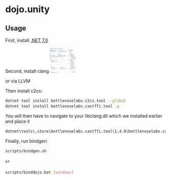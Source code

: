 # dojo.unity

## Usage

First, install [.NET 7.0](https://dotnet.microsoft.com/en-us/download/dotnet/7.0)

Second, install clang 
   <img src="images/vs-clang-install.png" alt="Logo" width="80" height="80">

or via LLVM




Then install c2cs:

```sh
dotnet tool install bottlenoselabs.c2cs.tool --global
dotnet tool install bottlenoselabs.castffi.tool -g
```


You will then have to navigate to your libclang.dll which we installed earlier 
and place it 

```sh
dotnet\tools\.store\bottlenoselabs.castffi.tool\1.4.0\bottlenoselabs.castffi.tool\1.4.0\tools\net7.0\any\
```
Finally, run bindgen:

```sh
scripts/bindgen.sh

or 

scripts/binddojo.bat [windows]
```
